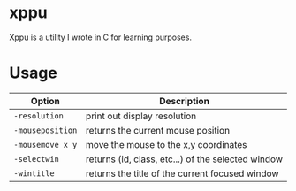 # xppu
Xppu is a utility I wrote in C for learning purposes.

# Usage
Option           | Description
-----------------|-------------
`-resolution`    | print out display resolution
`-mouseposition` | returns the current mouse position
`-mousemove x y` | move the mouse to the x,y coordinates
`-selectwin`     | returns (id, class, etc...) of the selected window
`-wintitle`      | returns the title of the current focused window
